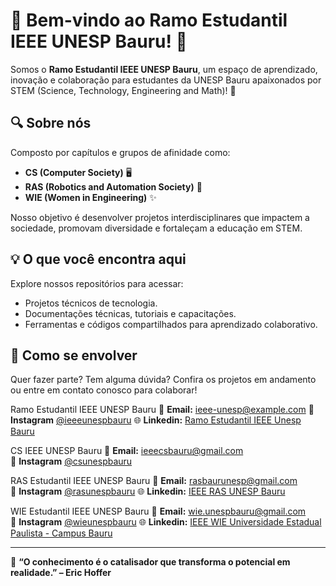# 🌟 Bem-vindo ao Ramo Estudantil IEEE UNESP Bauru! 🌟

Somos o **Ramo Estudantil IEEE UNESP Bauru**, um espaço de aprendizado, inovação e colaboração para estudantes da UNESP Bauru apaixonados por STEM (Science, Technology, Engineering and Math)! 🚀

## 🔍 Sobre nós
Composto por capítulos e grupos de afinidade como:
- **CS (Computer Society)** 🖥️
- **RAS (Robotics and Automation Society)** 🤖  
- **WIE (Women in Engineering)** ✨    

Nosso objetivo é desenvolver projetos interdisciplinares que impactem a sociedade, promovam diversidade e fortaleçam a educação em STEM.

## 💡 O que você encontra aqui
Explore nossos repositórios para acessar:
- Projetos técnicos de tecnologia.
- Documentações técnicas, tutoriais e capacitações.
- Ferramentas e códigos compartilhados para aprendizado colaborativo.

## 🚀 Como se envolver
Quer fazer parte? Tem alguma dúvida? Confira os projetos em andamento ou entre em contato conosco para colaborar! 

Ramo Estudantil IEEE UNESP Bauru
📧 **Email:** [ieee-unesp@example.com](mailto:ieee-unesp@example.com) 
📸 **Instagram** [@ieeeunespbauru](https://www.instagram.com/ieeeunespbauru/)
🌐 **Linkedin:** [Ramo Estudantil IEEE Unesp Bauru](https://www.linkedin.com/in/ramo-estudantil-ieee-unesp-bauru-67a81014b/) 

CS IEEE UNESP Bauru
📧 **Email:** [ieeecsbauru@gmail.com](mailto:ieeecsbauru@gmail.com)  
📸 **Instagram** [@csunespbauru](https://www.instagram.com/csunespbauru/)

RAS Estudantil IEEE UNESP Bauru
📧 **Email:** [rasbaurunesp@gmail.com](mailto:rasbaurunesp@gmail.com)  
📸 **Instagram** [@rasunespbauru](https://www.instagram.com/rasunespbauru/)
🌐 **Linkedin:** [IEEE RAS UNESP Bauru](https://www.linkedin.com/company/ieee-ras-unesp-bauru/mycompany/) 

WIE Estudantil IEEE UNESP Bauru
📧 **Email:** [wie.unespbauru@gmail.com](mailto:wie.unespbauru@gmail.com)  
📸 **Instagram** [@wieunespbauru](https://www.instagram.com/wieunespbauru/)
🌐 **Linkedin:** [IEEE WIE Universidade Estadual Paulista - Campus Bauru](https://www.linkedin.com/company/wieunespbauru/?viewAsMember=true) 

---

📢 **“O conhecimento é o catalisador que transforma o potencial em realidade.” – Eric Hoffer**
